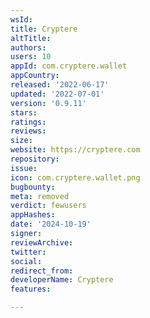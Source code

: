 ```yaml
---
wsId: 
title: Cryptere
altTitle: 
authors: 
users: 10
appId: com.cryptere.wallet
appCountry: 
released: '2022-06-17'
updated: '2022-07-01'
version: '0.9.11'
stars: 
ratings: 
reviews: 
size: 
website: https://cryptere.com
repository: 
issue: 
icon: com.cryptere.wallet.png
bugbounty: 
meta: removed
verdict: fewusers
appHashes: 
date: '2024-10-19'
signer: 
reviewArchive: 
twitter: 
social: 
redirect_from: 
developerName: Cryptere
features: 

---
```


